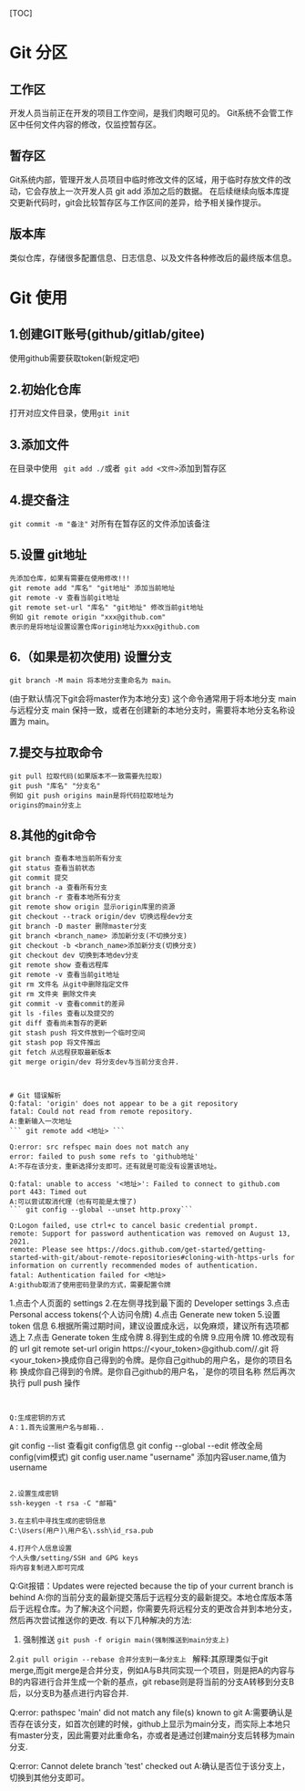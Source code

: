 [TOC]
# Git 分区

## 工作区
开发人员当前正在开发的项目工作空间，是我们肉眼可见的。 Git系统不会管工作区中任何文件内容的修改，仅监控暂存区。
## 暂存区
Git系统内部，管理开发人员项目中临时修改文件的区域，用于临时存放文件的改动，它会存放上一次开发人员 git add 添加之后的数据。 在后续继续向版本库提交更新代码时，git会比较暂存区与工作区间的差异，给予相关操作提示。
## 版本库
类似仓库，存储很多配置信息、日志信息、以及文件各种修改后的最终版本信息。


# Git 使用

## 1.创建GIT账号(github/gitlab/gitee)
使用github需要获取token(新规定吧)

## 2.初始化仓库
打开对应文件目录，使用``` git init ```

## 3.添加文件
在目录中使用 ``` git add ./```或者``` git add <文件>```添加到暂存区

## 4.提交备注
``` git commit -m "备注" ``` 对所有在暂存区的文件添加该备注

## 5.设置 git地址
```
先添加仓库，如果有需要在使用修改!!!
git remote add "库名" "git地址" 添加当前地址
git remote -v 查看当前git地址
git remote set-url "库名" "git地址" 修改当前git地址
例如 git remote origin "xxx@github.com"
表示的是将地址设置设置仓库origin地址为xxx@github.com
```
## 6.（如果是初次使用) 设置分支
```
git branch -M main 将本地分支重命名为 main。
```
(由于默认情况下git会将master作为本地分支)
这个命令通常用于将本地分支 main 与远程分支 main 保持一致，或者在创建新的本地分支时，需要将本地分支名称设置为 main。

## 7.提交与拉取命令
```
git pull 拉取代码(如果版本不一致需要先拉取)
git push "库名" "分支名"
例如 git push origins main是将代码拉取地址为
origins的main分支上
```

## 8.其他的git命令
```
git branch 查看本地当前所有分支
git status 查看当前状态
git commit 提交
git branch -a 查看所有分支
git branch -r 查看本地所有分支
git remote show origin 显示origin库里的资源
git checkout --track origin/dev 切换远程dev分支
git branch -D master 删除master分支
git branch <branch_name> 添加新分支(不切换分支)
git checkout -b <branch_name>添加新分支(切换分支)
git checkout dev 切换到本地dev分支
git remote show 查看远程库
git remote -v 查看当前git地址
git rm 文件名 从git中删除指定文件
git rm 文件夹 删除文件夹
git commit -v 查看commit的差异
git ls -files 查看以及提交的
git diff 查看尚未暂存的更新
git stash push 将文件放到一个临时空间
git stash pop 将文件推出
git fetch 从远程获取最新版本
git merge origin/dev 将分支dev与当前分支合并.



# Git 错误解析
Q:fatal: 'origin' does not appear to be a git repository
fatal: Could not read from remote repository.
A:重新输入一次地址
``` git remote add <地址> ```

Q:error: src refspec main does not match any
error: failed to push some refs to 'github地址'
A:不存在该分支，重新选择分支即可。还有就是可能没有设置该地址。

Q:fatal: unable to access '<地址>': Failed to connect to github.com port 443: Timed out
A:可以尝试取消代理（也有可能是太慢了)
``` git config --global --unset http.proxy```

Q:Logon failed, use ctrl+c to cancel basic credential prompt.
remote: Support for password authentication was removed on August 13, 2021.
remote: Please see https://docs.github.com/get-started/getting-started-with-git/about-remote-repositories#cloning-with-https-urls for information on currently recommended modes of authentication.
fatal: Authentication failed for <地址>
A:github取消了使用密码登录的方式，需要配置令牌
```
1.点击个人页面的 settings
2.在左侧寻找到最下面的 Developer settings
3.点击 Personal access tokens(个人访问令牌)
4.点击 Generate new token
5.设置 token 信息
6.根据所需过期时间，建议设置成永远，以免麻烦，建议所有选项都选上
7.点击 Generate token 生成令牌
8.得到生成的令牌
9.应用令牌
10.修改现有的 url
git remote set-url origin  https://<your_token>@github.com/<USERNAME>/<REPO>.git
将<your_token>换成你自己得到的令牌。<USERNAME>是你自己github的用户名，<REPO>是你的项目名称
换成你自己得到的令牌。是你自己github的用户名，`是你的项目名称
然后再次执行 pull push 操作
```


Q:生成密钥的方式
A：1.首先设置用户名与邮箱..
```
git config --list 查看git config信息
git config --global --edit 修改全局config(vim模式)
git config user.name "username" 添加内容user.name,值为username
```

2.设置生成密钥
ssh-keygen -t rsa -C "邮箱"

3.在主机中寻找生成的密钥信息
C:\Users(用户)\用户名\.ssh\id_rsa.pub

4.打开个人信息设置
个人头像/setting/SSH and GPG keys
将内容复制进入即可完成
```
Q:Git报错：Updates were rejected because the tip of your current branch is behind
A:你的当前分支的最新提交落后于远程分支的最新提交。本地仓库版本落后于远程仓库。为了解决这个问题，你需要先将远程分支的更改合并到本地分支，然后再次尝试推送你的更改.
有以下几种解决的方法:
1. 强制推送 
```git push -f origin main(强制推送到main分支上)```

2.```git pull origin --rebase 合并分支到一条分支上 ```
解释:其原理类似于git merge,而git merge是合并分支，例如A与B共同实现一个项目，则是把A的内容与B的内容进行合并生成一个新的基点，git rebase则是将当前的分支A转移到分支B后，以分支B为基点进行内容合并.

Q:error: pathspec 'main' did not match any file(s) known to git
A:需要确认是否存在该分支，如首次创建的时候，github上显示为main分支，而实际上本地只有master分支，因此需要对此重命名，亦或者是通过创建main分支后转移为main分支.

Q:error: Cannot delete branch 'test' checked out 
A:确认是否位于该分支上，切换到其他分支即可。
